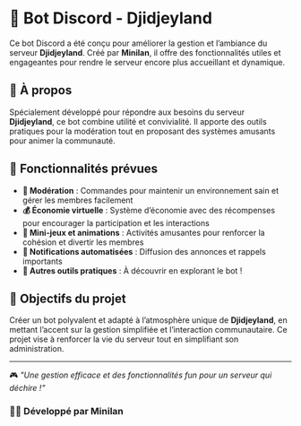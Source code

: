 # 🤖 Bot Discord - Djidjeyland  

Ce bot Discord a été conçu pour améliorer la gestion et l’ambiance du serveur **Djidjeyland**. Créé par **Minilan**, il offre des fonctionnalités utiles et engageantes pour rendre le serveur encore plus accueillant et dynamique.  

## 🌟 **À propos**  

Spécialement développé pour répondre aux besoins du serveur **Djidjeyland**, ce bot combine utilité et convivialité. Il apporte des outils pratiques pour la modération tout en proposant des systèmes amusants pour animer la communauté.  

## 🚀 **Fonctionnalités prévues**  

- **🔨 Modération** : Commandes pour maintenir un environnement sain et gérer les membres facilement  
- **💰 Économie virtuelle** : Système d’économie avec des récompenses pour encourager la participation et les interactions  
- **🎲 Mini-jeux et animations** : Activités amusantes pour renforcer la cohésion et divertir les membres  
- **📢 Notifications automatisées** : Diffusion des annonces et rappels importants  
- **🧩 Autres outils pratiques** : À découvrir en explorant le bot !  

## 🎯 **Objectifs du projet**  

Créer un bot polyvalent et adapté à l’atmosphère unique de **Djidjeyland**, en mettant l’accent sur la gestion simplifiée et l’interaction communautaire. Ce projet vise à renforcer la vie du serveur tout en simplifiant son administration.  

---

🎮 *"Une gestion efficace et des fonctionnalités fun pour un serveur qui déchire !"*  

### 👨‍💻 **Développé par Minilan**  
